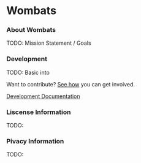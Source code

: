 # Wombats

### About Wombats

TODO: Mission Statement / Goals

### Development

TODO: Basic into

Want to contribute? [See how](./CONTRIBUTING.md) you can get involved.

[Development Documentation](./docs/development/home.md)

### Liscense Information

TODO:

### Pivacy Information

TODO:
